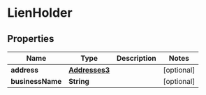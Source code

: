 

# LienHolder


## Properties

| Name | Type | Description | Notes |
|------------ | ------------- | ------------- | -------------|
|**address** | [**Addresses3**](Addresses3.md) |  |  [optional] |
|**businessName** | **String** |  |  [optional] |



